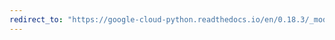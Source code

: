 ```yaml
---
redirect_to: "https://google-cloud-python.readthedocs.io/en/0.18.3/_modules/gcloud/dns/connection.html"
---
```

